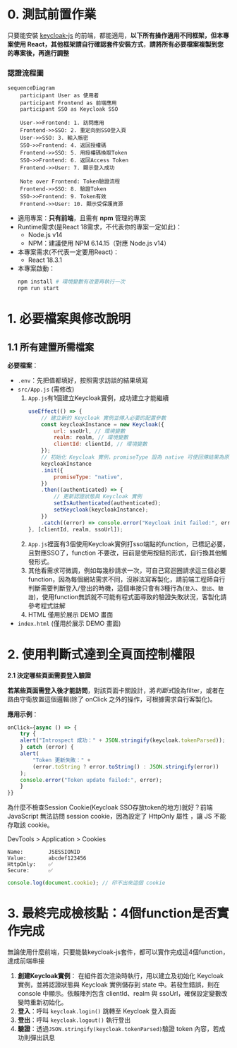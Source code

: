 # 0. 測試前置作業
只要能安裝 [keycloak-js](https://www.npmjs.com/package/keycloak-js) 的前端，都能適用，**以下所有操作適用不同框架，但本專案使用 React，其他框架請自行確認套件安裝方式**，**請將所有必要檔案複製到您的專案後，再進行調整**

### 認證流程圖
```mermaid
sequenceDiagram
    participant User as 使用者
    participant Frontend as 前端應用
    participant SSO as Keycloak SSO
    
    User->>Frontend: 1. 訪問應用
    Frontend->>SSO: 2. 重定向到SSO登入頁
    User->>SSO: 3. 輸入帳密
    SSO->>Frontend: 4. 返回授權碼
    Frontend->>SSO: 5. 用授權碼換取Token
    SSO->>Frontend: 6. 返回Access Token
    Frontend->>User: 7. 顯示登入成功
    
    Note over Frontend: Token驗證流程
    Frontend->>SSO: 8. 驗證Token
    SSO->>Frontend: 9. Token有效
    Frontend->>User: 10. 顯示受保護資源
```

- 適用專案：**只有前端**，且需有 **npm** 管理的專案
- Runtime需求(是React 18需求，不代表你的專案一定如此)：
    - Node.js v14
    - NPM：建議使用 NPM 6.14.15（對應 Node.js v14）
- 本專案需求(不代表一定要用React)：
    - React 18.3.1
- 本專案啟動：
    ```bash
    npm install # 環境變數有改要再執行一次
    npm run start
    ```
    
# 1. 必要檔案與修改說明
## 1.1 所有建置所需檔案
**必要檔案**：  
- `.env`：先把值都填好，按照需求訪談的結果填寫
- `src/App.js` (需修改)
    1. `App.js`有1個建立Keycloak實例，成功建立才能繼續
        ```js
        useEffect(() => {
            // 建立新的 Keycloak 實例並傳入必要的配置參數
            const keycloakInstance = new Keycloak({
                url: ssoUrl, // 環境變數
                realm: realm, // 環境變數
                clientId: clientId, // 環境變數
            });
            // 初始化 Keycloak 實例，promiseType 設為 native 可使回傳結果為原生的 Promise
            keycloakInstance
            .init({
                promiseType: "native",
            })
            .then((authenticated) => {
                // 更新認證狀態與 Keycloak 實例
                setIsAuthenticated(authenticated);
                setKeycloak(keycloakInstance);
            })
            .catch((error) => console.error("Keycloak init failed:", error));
        }, [clientId, realm, ssoUrl]);
        ```
    2. `App.js`裡面有3個使用Keycloak實例打sso端點的function，已標記必要，且對應SSO了，function 不要改，目前是使用按鈕的形式，自行換其他觸發形式。
    3. 其他看需求可微調，例如每幾秒請求一次，可自己寫迴圈請求這三個必要function，因為每個網站需求不同，沒辦法寫客製化，請前端工程師自行判斷需要判斷登入/登出的時機，這個串接只會有3種行為(`登入`、`登出`、`驗證`)，使用function無誤就不可能有程式面導致的驗證失敗狀況，客製化請參考程式註解
    3. HTML 僅用於展示 DEMO 畫面
- `index.html` (僅用於展示 DEMO 畫面)
# 2. 使用判斷式達到全頁面控制權限

**2.1 決定哪些頁面需要登入驗證**  

**若某些頁面需登入後才能訪問**，對該頁面卡關設計，將*判斷式*設為filter，或者在路由守衛放置這個邏輯(除了 onClick 之外的操作，可根據需求自行客製化)。

**應用示例**：  
```js
onClick={async () => {
    try {
    alert("Introspect 成功：" + JSON.stringify(keycloak.tokenParsed));
    } catch (error) {
    alert(
        "Token 更新失敗：" +
        (error.toString ? error.toString() : JSON.stringify(error))
    );
    console.error("Token update failed:", error);
    }
}}
```
為什麼不檢查Session Cookie(Keycloak SSO存放token的地方)就好？前端 JavaScript 無法訪問 session cookie，因為設定了 HttpOnly 屬性 ，讓 JS 不能存取該 cookie。

DevTools > Application > Cookies
```
Name:        JSESSIONID
Value:       abcdef123456
HttpOnly:    ✅
Secure:      ✅
```
```js
console.log(document.cookie); // 印不出來這個 cookie
```


# 3. 最終完成檢核點：4個function是否實作完成
無論使用什麼前端，只要能裝keycloak-js套件，都可以實作完成這4個function，達成前端串接
1. **創建Keycloak實例**： 在組件首次渲染時執行，用以建立及初始化 Keycloak 實例，並將認證狀態與 Keycloak 實例儲存到 state 中。若發生錯誤，則在 console 中顯示。依賴陣列包含 clientId、realm 與 ssoUrl，確保設定變數改變時重新初始化。
2. **登入**：呼叫 `keycloak.login()` 跳轉至 Keycloak 登入頁面 
3. **登出**：呼叫 `keycloak.logout()` 執行登出
4. **驗證**：透過`JSON.stringify(keycloak.tokenParsed)`驗證 token 內容，若成功則彈出訊息